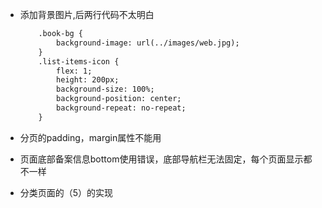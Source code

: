 * 添加背景图片,后两行代码不太明白

    ```html
        .book-bg {
            background-image: url(../images/web.jpg);
        }
        .list-items-icon {
            flex: 1;
            height: 200px;
            background-size: 100%;
            background-position: center;
            background-repeat: no-repeat;
        }
    ```
* 分页的padding，margin属性不能用
* 页面底部备案信息bottom使用错误，底部导航栏无法固定，每个页面显示都不一样
* 分类页面的（5）的实现